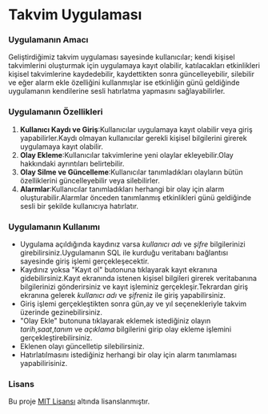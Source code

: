 # Takvim Uygulaması
### Uygulamanın Amacı
Geliştirdiğimiz takvim uygulaması sayesinde kullanıcılar; kendi kişisel takvimlerini oluşturmak için uygulamaya kayıt olabilir, katılacakları etkinlikleri kişisel takvimlerine kaydedebilir, kaydettikten sonra güncelleyebilir, silebilir ve eğer alarm ekle özelliğini kullanmışlar ise etkinliğin günü geldiğinde uygulamanın kendilerine sesli hatırlatma yapmasını sağlayabilirler. 
### Uygulamanın Özellikleri
1. **Kullanıcı Kaydı ve Giriş**:Kullanıcılar uygulamaya kayıt olabilir veya giriş yapabilirler.Kaydı olmayan kullanıcılar gerekli kişisel bilgilerini girerek uygulamaya kayıt olabilir.
2. **Olay Ekleme**:Kullanıcılar takvimlerine yeni olaylar ekleyebilir.Olay  hakkındaki ayrıntıları belirtebilir. 
3. **Olay Silme ve Güncelleme**:Kullanıcılar tanımladıkları olayların bütün özelliklerini güncelleyebilir veya silebilirler.
4. **Alarmlar**:Kullanıcılar tanımladıkları herhangi bir olay için alarm oluşturabilir.Alarmlar önceden tanımlanmış etkinlikleri günü geldiğinde sesli bir şekilde kullanıcıya hatırlatır.
### Uygulamanın Kullanımı
- Uygulama açıldığında kaydınız varsa *kullanıcı adı* ve *şifre* bilgilerinizi girebilirsiniz.Uygulamanın SQL ile kurduğu veritabanı bağlantısı sayesinde giriş işlemi gerçekleşecektir.
- Kaydınız yoksa "Kayıt ol" butonuna tıklayarak kayıt ekranına gidebilirsiniz.Kayıt ekranında istenen kişisel bilgileri girerek veritabanına bilgilerinizi gönderirsiniz ve kayıt işleminiz gerçekleşir.Tekrardan giriş ekranına gelerek *kullanıcı adı* ve *şifre*niz ile giriş yapabilirsiniz.
- Giriş işlemi gerçekleştikten sonra gün,ay ve yıl seçenekleriyle takvim üzerinde gezinebilirsiniz.
- "Olay Ekle" butonuna tıklayarak eklemek istediğiniz olayın *tarih*,*saat*,*tanım* ve *açıklama* bilgilerini girip olay ekleme işlemini gerçekleştirebilirsiniz.
- Eklenen olayı güncelletip silebilirsiniz.
- Hatırlatılmasını istediğiniz herhangi bir olay için alarm tanımlaması yapabilirisiniz.
### Lisans
Bu proje [MIT Lisansı](LICENSE) altında lisanslanmıştır.

